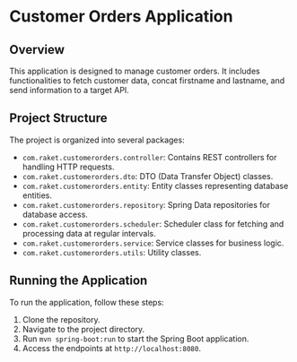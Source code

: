 # Customer Orders Application

## Overview
This application is designed to manage customer orders. It includes functionalities to fetch customer data, concat firstname and lastname, and send information to a target API.

## Project Structure
The project is organized into several packages:

- `com.raket.customerorders.controller`: Contains REST controllers for handling HTTP requests.
- `com.raket.customerorders.dto`: DTO (Data Transfer Object) classes.
- `com.raket.customerorders.entity`: Entity classes representing database entities.
- `com.raket.customerorders.repository`: Spring Data repositories for database access.
- `com.raket.customerorders.scheduler`: Scheduler class for fetching and processing data at regular intervals.
- `com.raket.customerorders.service`: Service classes for business logic.
- `com.raket.customerorders.utils`: Utility classes.

## Running the Application
To run the application, follow these steps:
1. Clone the repository.
2. Navigate to the project directory.
3. Run `mvn spring-boot:run` to start the Spring Boot application.
4. Access the endpoints at `http://localhost:8080`.
